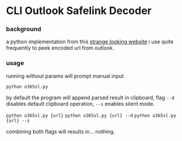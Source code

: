 # CLI Outlook Safelink Decoder

### background

a python implementation from this [strange looking website]( http://www.o365atp.com/) i use quite frequently to peek encoded url from outlook. 

### usage

running without params will prompt manual input

`python o365sl.py`

by default the program will append parsed result in clipboard, flag `--d` disables default clipboard operation, `--s` enables silent mode.

`python o365sl.py {url}`
`python o365sl.py {url} --d`
`python o365sl.py {url} --s`

combining both flags will results in... nothing.